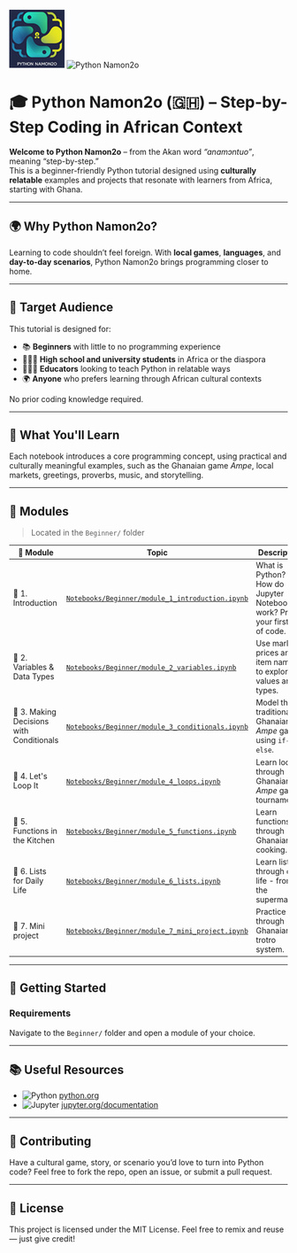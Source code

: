![Python Namon2o](./images/Python%20Namon2o.png)
![Python Namon2o](https://img.shields.io/badge/Python_Namon2o-🇬🇭-green)

# 🎓 Python Namon2o (🇬🇭) – Step-by-Step Coding in African Context

**Welcome to Python Namon2o** – from the Akan word _“anamɔntuo”_, meaning “step-by-step.”  
This is a beginner-friendly Python tutorial designed using **culturally relatable** examples and projects that resonate with learners from Africa, starting with Ghana.

---

## 🌍 Why Python Namon2o?

Learning to code shouldn’t feel foreign. With **local games**, **languages**, and **day-to-day scenarios**, Python Namon2o brings programming closer to home.

---

## 👥 Target Audience

This tutorial is designed for:

- 📚 **Beginners** with little to no programming experience
- 🧑🏾‍🎓 **High school and university students** in Africa or the diaspora
- 👩🏽‍🏫 **Educators** looking to teach Python in relatable ways
- 🌍 **Anyone** who prefers learning through African cultural contexts

No prior coding knowledge required.

---

## 🧭 What You'll Learn

Each notebook introduces a core programming concept, using practical and culturally meaningful examples, such as the Ghanaian game _Ampe_, local markets, greetings, proverbs, music, and storytelling.

---

## 📘 Modules

> Located in the `Beginner/` folder

| 🧩 Module                                | Topic                                                                                              | Description                                                                   |
| ---------------------------------------- | -------------------------------------------------------------------------------------------------- | ----------------------------------------------------------------------------- |
| 📍 1. Introduction                       | [`Notebooks/Beginner/module_1_introduction.ipynb`](Beginner/module_1_introduction.ipynb)           | What is Python? How do Jupyter Notebooks work? Print your first line of code. |
| 🧮 2. Variables & Data Types             | [`Notebooks/Beginner/module_2_variables.ipynb`](Notebooks/Beginner/module_2_variables.ipynb)       | Use market prices and item names to explore values and types.                 |
| 🔀 3. Making Decisions with Conditionals | [`Notebooks/Beginner/module_3_conditionals.ipynb`](Notebooks/Beginner/module_3_conditionals.ipynb) | Model the traditional Ghanaian _Ampe_ game using `if-else`.                   |
| 🔁 4. Let's Loop It                      | [`Notebooks/Beginner/module_4_loops.ipynb`](Notebooks/Beginner/module_4_loops.ipynb)               | Learn loops through Ghanaian _Ampe_ game tournament.                          |
| 🍲 5. Functions in the Kitchen           | [`Notebooks/Beginner/module_5_functions.ipynb`](Notebooks/Beginner/module_5_functions.ipynb)       | Learn functions through Ghanaian cooking.                                     |
| 🧺 6. Lists for Daily Life               | [`Notebooks/Beginner/module_6_lists.ipynb`](Notebooks/Beginner/module_6_lists.ipynb)               | Learn lists through daily life - from the supermarket.                        |
| 🚌 7. Mini project                       | [`Notebooks/Beginner/module_7_mini_project.ipynb`](Notebooks/Beginner/module_7_mini_project.ipynb) | Practice through Ghanaian trotro system.                                      |

---

## 🚀 Getting Started

### Requirements

Navigate to the `Beginner/` folder and open a module of your choice.

---

## 📚 Useful Resources

- ![Python](https://img.shields.io/badge/Python-Official-blue) [python.org](https://www.python.org/)
- ![Jupyter](https://img.shields.io/badge/Jupyter-Docs-orange) [jupyter.org/documentation](https://jupyter.org/documentation)

---

## 🤝 Contributing

Have a cultural game, story, or scenario you’d love to turn into Python code?
Feel free to fork the repo, open an issue, or submit a pull request.

---

## 📜 License

This project is licensed under the MIT License.
Feel free to remix and reuse — just give credit!
